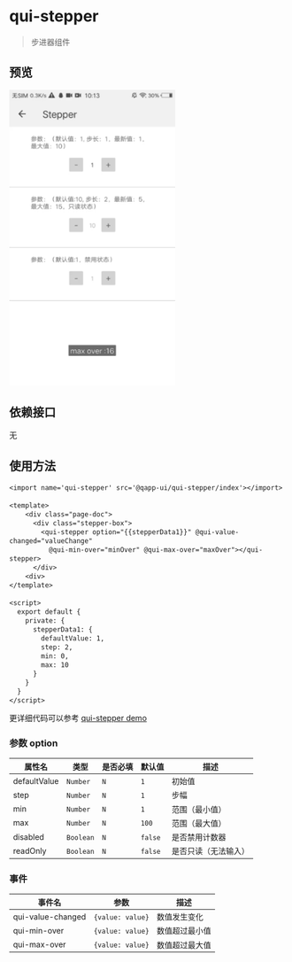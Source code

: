 # qui-stepper

> 步进器组件

## 预览

<img src="./docs/assets/qui-stepper.gif" width="300"/>

## 依赖接口

无

## 使用方法
	
```ux
<import name='qui-stepper' src='@qapp-ui/qui-stepper/index'></import>

<template>
    <div class="page-doc">
      <div class="stepper-box">
        <qui-stepper option="{{stepperData1}}" @qui-value-changed="valueChange"
          @qui-min-over="minOver" @qui-max-over="maxOver"></qui-stepper>
      </div>
    <div>
</template>

<script>
  export default {
    private: {
      stepperData1: {
        defaultValue: 1,
        step: 2,
        min: 0,
        max: 10
      }
    }
  }
</script>
```

更详细代码可以参考 [qui-stepper demo]()

### 参数 option

| 属性名 | 类型 | 是否必填 | 默认值 | 描述 |
|-------------|------------|--------|-----|-----|
| defaultValue | `Number` | `N` |`1`| 初始值 |
| step | `Number` | `N` |`1`| 步幅 |
| min | `Number` | `N` |`1`| 范围（最小值） |
| max | `Number` | `N` |`100`| 范围（最大值） |
| disabled | `Boolean` | `N` |`false`| 是否禁用计数器 |
| readOnly | `Boolean` | `N` |`false`| 是否只读（无法输入） |


### 事件

| 事件名 | 参数 | 描述 | 
|-------|-----|-----|
| qui-value-changed | `{value: value}` | 数值发生变化 | 
| qui-min-over | `{value: value}` | 数值超过最小值 | 
| qui-max-over | `{value: value}` | 数值超过最大值 | 


